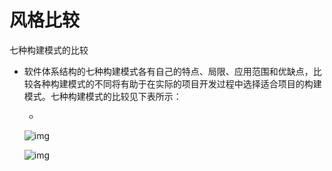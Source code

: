 # 风格比较

七种构建模式的比较 

- 软件体系结构的七种构建模式各有自己的特点、局限、应用范围和优缺点，比较各种构建模式的不同将有助于在实际的项目开发过程中选择适合项目的构建模式。七种构建模式的比较见下表所示： 

  - 

    ![img](https://mubu.com/document_image/14262154-0f2b-4e94-9470-caa7057eeddc-4644403.jpg)

    ![img](https://mubu.com/document_image/ae9931a3-fea1-4eeb-9f2f-39435565b947-4644403.jpg)